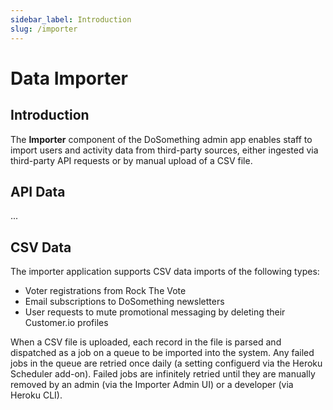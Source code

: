 ```yaml
---
sidebar_label: Introduction
slug: /importer
---
```


# Data Importer

## Introduction

The **Importer** component of the DoSomething admin app enables staff to import users and activity data from third-party sources, either ingested via third-party API requests or by manual upload of a CSV file.

## API Data

...

## CSV Data

The importer application supports CSV data imports of the following types:

- Voter registrations from Rock The Vote
- Email subscriptions to DoSomething newsletters
- User requests to mute promotional messaging by deleting their Customer.io profiles

When a CSV file is uploaded, each record in the file is parsed and dispatched as a job on a queue to be imported into the system. Any failed jobs in the queue are retried once daily (a setting configuerd via the Heroku Scheduler add-on). Failed jobs are infinitely retried until they are manually removed by an admin (via the Importer Admin UI) or a developer (via Heroku CLI).
